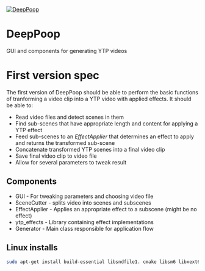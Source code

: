 [![DeepPoop](https://circleci.com/gh/YTPgen/DeepPoop.svg?style=svg)](https://app.circleci.com/pipelines/github/YTPgen)

# DeepPoop
GUI and components for generating YTP videos


# First version spec

The first version of DeepPoop should be able to perform the basic functions of
tranforming a video clip into a YTP video with applied effects. It should be
able to:

* Read video files and detect scenes in them
* Find sub-scenes that have appropriate length and content for applying a YTP
  effect
* Feed sub-scenes to an *EffectApplier* that determines an effect to apply and
  returns the transformed sub-scene
* Concatenate transformed YTP scenes into a final video clip
* Save final video clip to video file
* Allow for several parameters to tweak result

## Components

* GUI - For tweaking parameters and choosing video file
* SceneCutter - splits video into scenes and subscenes
* EffectApplier - Applies an appropriate effect to a subscene (might be no effect)
* ytp_effects - Library containing effect implementations
* Generator - Main class responsible for application flow

## Linux installs

```bash
sudo apt-get install build-essential libsndfile1. cmake libsm6 libxext6 libxrender-dev ffmpeg 
```